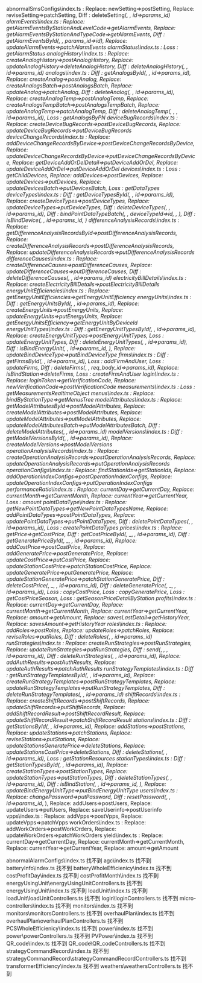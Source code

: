 abnormalSmsConfigs\index.ts             : Replace: newSetting=>postSetting, Replace: reviseSetting=>patchSetting, Diff   : deleteSetting(_, _, id=>params_id)
alarmEvents\index.ts                    : Replace: getAlarmEventsByStationAndLevelCode=>getAlarmEvents, Replace: getAlarmEventsByStationAndTypeCode=>getAlarmEvents, Diff   : getAlarmEventsById(_, _, params_id=>id), Replace: updateAlarmEvents=>patchAlarmEvents
alarmStatus\index.ts                    : Loss   : getAlarmStatus
analogHistory\index.ts                  : Replace: createAnalogHistory=>postAnalogHistory, Replace: updateAnalogHistory=>deleteAnalogHistory, Diff   : deleteAnalogHistory(_, _, id=>params_id)
analogs\index.ts                        : Diff   : getAnalogsById(_, _, id=>params_id), Replace: createAnalog=>postAnalog, Replace: createAnalogsBatch=>postAnalogsBatch, Replace: updateAnalog=>patchAnalog, Diff   : deleteAnalog(_, _, id=>params_id), Replace: createAnalogTemp=>postAnalogTemp, Replace: createAnalogsTempBatch=>postAnalogsTempBatch, Replace: updateAnalogTemp=>patchAnalogTemp, Diff   : deleteAnalogTemp(_, _, _, id=>params_id), Loss   : getAnalogsByPN
deviceBugRecords\index.ts               : Replace: createDeviceBugRecords=>postDeviceBugRecords, Replace: updateDeviceBugRecords=>putDeviceBugRecords
deviceChangeRecords\index.ts            : Replace: addDeviceChangeRecordsByDevice=>postDeviceChangeRecordsByDevice, Replace: updateDeviceChangeRecordsByDevice=>putDeviceChangeRecordsByDevice, Replace: getDeviceAddOrDelDetail=>putDeviceAddOrDel, Replace: updateDeviceAddOrDel=>putDeviceAddOrDel
devices\index.ts                        : Loss   : getChildDevices, Replace: addDevices=>postDevices, Replace: updateDevices=>putDevices, Replace: updateDevicesBatch=>putDevicesBatch, Loss   : getDataTypes
deviceTypes\index.ts                    : Diff   : getDeviceTypesById(_, _, id=>params_id), Replace: createDeviceTypes=>postDeviceTypes, Replace: updateDeviceTypes=>putDeviceTypes, Diff   : deleteDeviceTypes(_, _, id=>params_id), Diff   : bindPointDataTypeBatch(_, _, deviceTypeId=>id_, _, ), Diff   : isBindDevice(_, _, id=>params_id_, )
differenceAnalysisRecords\index.ts      : Replace: getDifferenceAnalysisRecordsById=>postDifferenceAnalysisRecords, Replace: createDifferenceAnalysisRecords=>postDifferenceAnalysisRecords, Replace: updateDifferenceAnalysisRecords=>putDifferenceAnalysisRecords
differenceCauses\index.ts               : Replace: createDifferenceCauses=>postDifferenceCauses, Replace: updateDifferenceCauses=>putDifferenceCauses, Diff   : deleteDifferenceCauses(_, _, id=>params_id)
electricityBillDetails\index.ts         : Replace: createElectricityBillDetails=>postElectricityBillDetails
energyUnitEfficiencies\index.ts         : Replace: getEnergyUnitEfficiencies=>getEnergyUnitEfficiency
energyUnits\index.ts                    : Diff   : getEnergyUnitsById(_, _, id=>params_id), Replace: createEnergyUnits=>postEnergyUnits, Replace: updateEnergyUnits=>putEnergyUnits, Replace: getEnergyUnitsEfficiency=>getEnergyUnitByDeviceId
energyUnitTypes\index.ts                : Diff   : getEnergyUnitTypesById(_, _, id=>params_id), Replace: createEnergyUnitTypes=>postEnergyUnitTypes, Loss   : updateEnergyUnitTypes, Diff   : deleteEnergyUnitTypes(_, _, id=>params_id), Diff   : isBindEnergyUnit(_, _, id=>params_id_, ), Replace: updateBindDeviceType=>putBindDeviceType
firms\index.ts                          : Diff   : getFirmsById(_, _, id=>params_id), Loss   : addFirmAndUser, Loss   : updateFirms, Diff   : deleteFirms(_, _, req_body_id=>params_id), Replace: isBindStation=>deleteFirms, Loss   : createFirmAndUser
login\index.ts                          : Replace: loginToken=>getVerificationCode, Replace: newVerificationCode=>postVerificationCode
measurements\index.ts                   : Loss   : getMeasurementsRealtimeObject
menus\index.ts                          : Replace: bindByStationType=>getMenusTree
modelAttributes\index.ts                : Replace: getModelAttributesById=>postModelAttributes, Replace: createModelAttributes=>postModelAttributes, Replace: updateModelAttributes=>putModelAttributes, Replace: updateModelAttributesBatch=>putModelAttributesBatch, Diff   : deleteModelAttributes(_, _, id=>params_id)
modelVersions\index.ts                  : Diff   : getModelVersionsById(_, _, id=>params_id), Replace: createModelVersions=>postModelVersions
operationAnalysisRecords\index.ts       : Replace: createOperationAnalysisRecords=>postOperationAnalysisRecords, Replace: updateOperationAnalysisRecords=>putOperationAnalysisRecords
operationConfigs\index.ts               : Replace: findStationIds=>getStationIds, Replace: addOperationIndexConfigs=>postOperationIndexConfigs, Replace: updateOperationIndexConfigs=>putOperationIndexConfigs
performanceRatio\index.ts               : Replace: currentDay=>getCurrentDay, Replace: currentMonth=>getCurrentMonth, Replace: currentYear=>getCurrentYear, Loss   : amount
pointDataType\index.ts                  : Replace: getNewPointDataTypes=>getNewPointDataTypesName, Replace: addPointDataTypes=>postPointDataTypes, Replace: updatePointDataTypes=>putPointDataTypes, Diff   : deletePointDataTypes(_, _, id=>params_id), Loss   : createPointDataTypes
prices\index.ts                         : Replace: getPrice=>getCostPrice, Diff   : getCostPriceById(_, _, _, id=>params_id), Diff   : getGeneratePriceById(_, _, _, id=>params_id), Replace: addCostPrice=>postCostPrice, Replace: addGeneratePrice=>postGeneratePrice, Replace: updateCostPrice=>putCostPrice, Replace: updateStationCostPrice=>patchStationCostPrice, Replace: updateGeneratePrice=>putGeneratePrice, Replace: updateStationGeneratePrice=>patchStationGeneratePrice, Diff   : deleteCostPrice(_, _, _, id=>params_id), Diff   : deleteGeneratePrice(_, _, _, id=>params_id), Loss   : copyCostPrice, Loss   : copyGeneratePrice, Loss   : getCostPriceSeason, Loss   : getSeasonPriceDetailByStation
profits\index.ts                        : Replace: currentDay=>getCurrentDay, Replace: currentMonth=>getCurrentMonth, Replace: currentYear=>getCurrentYear, Replace: amount=>getAmount, Replace: savesLastDetail=>getHistoryYear, Replace: savesAmount=>getHistoryYear
roles\index.ts                          : Replace: addRoles=>postRoles, Replace: updateRoles=>patchRoles, Replace: reviseRoles=>putRoles, Diff   : deleteRoles(_, _, id=>params_id)
runStrategies\index.ts                  : Replace: createRunStrategies=>postRunStrategies, Replace: updateRunStrategies=>putRunStrategies, Diff   : send(_, _, _, id=>params_id), Diff   : deleteRunStrategies(_, _, id=>params_id), Replace: addAuthResults=>postAuthResults, Replace: updateAuthResults=>patchAuthResults
runStrategyTemplates\index.ts           : Diff   : getRunStrategyTemplatesById(_, _, id=>params_id), Replace: createRunStrategyTemplates=>postRunStrategyTemplates, Replace: updateRunStrategyTemplates=>putRunStrategyTemplates, Diff   : deleteRunStrategyTemplates(_, _, id=>params_id)
shiftRecords\index.ts                   : Replace: createShiftRecords=>postShiftRecords, Replace: updateShiftRecords=>putShiftRecords, Replace: addShiftRecordResult=>postShiftRecordResult, Replace: updateShiftRecordResult=>patchShiftRecordResult
stations\index.ts                       : Diff   : getStationsById(_, _, id=>params_id), Replace: addStations=>postStations, Replace: updateStations=>patchStations, Replace: reviseStations=>putStations, Replace: updateStationsGeneratePrice=>deleteStations, Replace: updateStationsCostPrice=>deleteStations, Diff   : deleteStations(_, _, id=>params_id), Loss   : getStationResources
stationTypes\index.ts                   : Diff   : getStationTypesById(_, _, id=>params_id), Replace: createStationTypes=>postStationTypes, Replace: updateStationTypes=>putStationTypes, Diff   : deleteStationTypes(_, _, id=>params_id), Diff   : isBindStation(_, _, id=>params_id_, ), Replace: updateBindEnergyUnitType=>putBindEnergyUnitType
users\index.ts                          : Replace: changePassword=>putPassword, Diff   : resetPassword(_, _, id=>params_id_, ), Replace: addUsers=>postUsers, Replace: updateUsers=>putUsers, Replace: saveUserinfo=>postUserinfo
vpps\index.ts                           : Replace: addVpps=>postVpps, Replace: updateVpps=>patchVpps
workOrders\index.ts                     : Replace: addWorkOrders=>postWorkOrders, Replace: updateWorkOrders=>patchWorkOrders
yield\index.ts                          : Replace: currentDay=>getCurrentDay, Replace: currentMonth=>getCurrentMonth, Replace: currentYear=>getCurrentYear, Replace: amount=>getAmount


abnormalAlarmConfigs\index.ts 找不到
agc\index.ts 找不到
batteryInfo\index.ts 找不到
batteryWholeEfficienicy\index.ts 找不到
costProfitDay\index.ts 找不到
costProfitMonth\index.ts 找不到
energyUsingUnit\energyUsingUnitControllers.ts 找不到
energyUsingUnit\index.ts 找不到
loadUnit\index.ts 找不到
loadUnit\loadUnitControllers.ts 找不到
login\loginControllers.ts 找不到
micro-controllers\index.ts 找不到
monitors\index.ts 找不到
monitors\monitorsControllers.ts 找不到
overhaulPlan\index.ts 找不到
overhaulPlan\overhaulPlanControllers.ts 找不到
PCSWholeEfficienicy\index.ts 找不到
power\index.ts 找不到
power\powerControllers.ts 找不到
PVPower\index.ts 找不到
QR_code\index.ts 找不到
QR_code\QR_codeControllers.ts 找不到
strategyCommandRecord\index.ts 找不到
strategyCommandRecord\strategyCommandRecordControllers.ts 找不到
transformerEfficiency\index.ts 找不到
weathers\weathersControllers.ts 找不到
